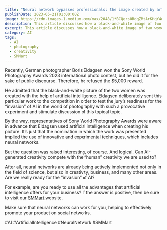 ```yaml
---
title: "Neural network bypasses professionals: the image created by artificial intelligence won a prestigious award 📸"
publishDate: 2023-05-21T01:00:00Z
image: https://cdn-images-1.medium.com/max/2048/1*BCQers0RdqZMtArKHgY4ww.jpeg
description: This article discusses how a black-and-white image of two women, created using artificial intelligence by German photographer Boris Eldagsen, won the Sony World Photography Awards 2023 international photo contest. Eldagsen deliberately sent the AI-generated image to the competition to test the jury's readiness for the "invasion" of AI in photography and stimulate discussion of this topic. The article raises questions about the competition between AI-generated creativity and human creativity and promotes SMMart, an AI system that helps businesses promote their products and services on social media. Learn more about the future of AI in photography and business in this article.
excerpt: This article discusses how a black-and-white image of two women, created using artificial intelligence by German photographer Boris Eldagsen, won the Sony World Photography Awards 2023 international photo contest. Eldagsen deliberately sent th...
category: AI
tags:
  - AI
  - photography
  - creativity
  - SMMart
---
```

Recently, German photographer Boris Eldagsen won the Sony World Photography Awards 2023 international photo contest, but he did it for the sake of public discourse. Therefore, he refused the $5,000 reward.

He admitted that the black-and-white picture of the two women was created with the help of artificial intelligence. Eldagsen deliberately sent this particular work to the competition in order to test the jury’s readiness for the “invasion” of AI in the world of photography with such a provocative experiment and stimulate discussion of this topical topic.

By the way, representatives of Sony World Photography Awards were aware in advance that Eldagsen used artificial intelligence when creating his picture. It’s just that the nomination in which the work was presented implied the use of innovative and experimental techniques, which includes neural networks.

But the question was raised interesting, of course. And logical. Can AI-generated creativity compete with the “human” creativity we are used to?

After all, neural networks are already being actively implemented not only in the field of science, but also in creativity, business, and many other areas. Are we really ready for the ”invasion” of AI?

For example, are you ready to use all the advantages that artificial intelligence offers for your business? If the answer is positive, then be sure to visit our [SMMart ](https://www.smm.art/)website.

Make sure that neural networks can work for you, helping to effectively promote your product on social networks.

#AI #ArtificialIntelligence #NeuralNetwork #SMMart
